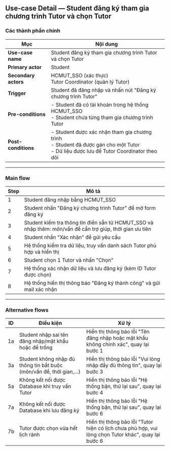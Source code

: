 ## Use-case Detail — Student đăng ký tham gia chương trình Tutor và chọn Tutor

### Các thành phần chính

| Mục | Nội dung |
|--|--|
| **Use-case name** | Student đăng ký tham gia chương trình Tutor và chọn Tutor |
| **Primary actor** | Student |
| **Secondary actors** | HCMUT_SSO (xác thực)<br>Tutor Coordinator (quản lý Tutor) |
| **Trigger** | Student đã đăng nhập và nhấn nút "Đăng ký chương trình Tutor" |
| **Pre-conditions** | - Student đã có tài khoản trong hệ thống HCMUT_SSO <br> - Student chưa từng tham gia chương trình Tutor |
| **Post-conditions** | - Student được xác nhận tham gia chương trình <br> - Student đã được gán cho một Tutor <br> - Dữ liệu được lưu để Tutor Coordinator theo dõi |

---

### Main flow 

| Step | Mô tả |
|--|--|
| 1 | Student đăng nhập bằng HCMUT_SSO |
| 2 | Student nhấn "Đăng ký chương trình Tutor" để mở form đăng ký |
| 3 | Student kiểm tra thông tin điền sẵn từ HCMUT_SSO và nhập thêm: môn/vấn đề cần trợ giúp, thời gian ưu tiên |
| 4 | Student nhấn "Xác nhận" để gửi yêu cầu |
| 5 | Hệ thống kiểm tra dữ liệu, truy vấn danh sách Tutor phù hợp và hiển thị |
| 6 | Student chọn 1 Tutor và nhấn "Chọn" |
| 7 | Hệ thống xác nhận dữ liệu và lưu đăng ký (kèm ID Tutor được chọn) |
| 8 | Hệ thống hiển thị thông báo "Đăng ký thành công" và gửi mail xác nhận |

---

### Alternative flows

| ID | Điều kiện | Xử lý |
|--|--|--|
| 1a | Student nhập sai tên đăng nhập/mật khẩu hoặc để trống | Hiển thị thông báo lỗi "Tên đăng nhập hoặc mật khẩu không chính xác", quay lại bước 1 |
| 3a | Student không nhập đủ thông tin bắt buộc (môn/vấn đề, thời gian,…) | Hiển thị thông báo lỗi "Vui lòng nhập đầy đủ thông tin", quay lại bước 3 |
| 5a | Không kết nối được Database khi truy vấn Tutor | Hiển thị thông báo lỗi "Hệ thống bận, thử lại sau", quay lại bước 4 |
| 7a | Không kết nối được Database khi lưu đăng ký | Hiển thị thông báo lỗi "Hệ thống bận, thử lại sau", quay lại bước 6 |
| 7b | Tutor được chọn vừa hết lịch rảnh | Hiển thị thông báo lỗi "Tutor hiện có lịch chưa phù hợp, vui lòng chọn Tutor khác", quay lại bước 6 |
